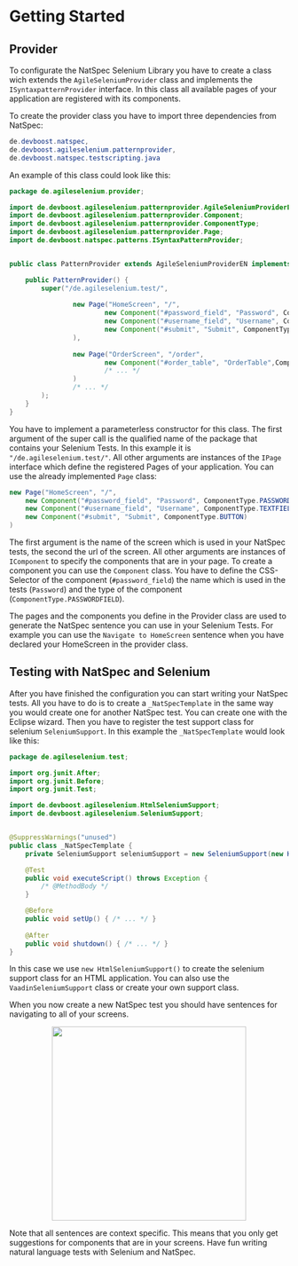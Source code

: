 # Getting Started

## Provider
To configurate the NatSpec Selenium Library you have to create a class wich extends the `AgileSeleniumProvider` class and implements the `ISyntaxpatternProvider` interface. In this class all available pages of your application are registered with its components. 

To create the provider class you have to import three dependencies from NatSpec:
```java
de.devboost.natspec,
de.devboost.agileselenium.patternprovider,
de.devboost.natspec.testscripting.java

```

An example of this class could look like this:
```java
package de.agileselenium.provider;

import de.devboost.agileselenium.patternprovider.AgileSeleniumProviderEN;
import de.devboost.agileselenium.patternprovider.Component;
import de.devboost.agileselenium.patternprovider.ComponentType;
import de.devboost.agileselenium.patternprovider.Page;
import de.devboost.natspec.patterns.ISyntaxPatternProvider;


public class PatternProvider extends AgileSeleniumProviderEN implements ISyntaxPatternProvider {

	public PatternProvider() {
		super("/de.agileselenium.test/", 
				
				new Page("HomeScreen", "/", 
						new Component("#password_field", "Password", ComponentType.PASSWORDFIELD),
						new Component("#username_field", "Username", ComponentType.TEXTFIELD),
						new Component("#submit", "Submit", ComponentType.BUTTON)	
				),
				
				new Page("OrderScreen", "/order", 
						new Component("#order_table", "OrderTable",ComponentType.TABLE)
						/* ... */
				)
				/* ... */
		);
	}
}
```
You have to implement a parameterless constructor for this class. The first argument of the super call is the qualified name of the package that contains your Selenium Tests. In this example it is `"/de.agileselenium.test/"`. All other arguments are instances of the `IPage` interface which define the registered Pages of your application. You can use the already implemented `Page` class:
```java
new Page("HomeScreen", "/", 
  	new Component("#password_field", "Password", ComponentType.PASSWORDFIELD),
  	new Component("#username_field", "Username", ComponentType.TEXTFIELD),
  	new Component("#submit", "Submit", ComponentType.BUTTON)	
)
```
The first argument is the name of the screen which is used in your NatSpec tests, the second the url of the screen. All other arguments are instances of `IComponent` to specify the components that are in your page. To create a component you can use the `Component` class. You have to define the CSS-Selector of the component (`#password_field`) the name which is used in the tests (`Password`) and the type of the component (`ComponentType.PASSWORDFIELD`). 

The pages and the components you define in the Provider class are used to generate the NatSpec sentence you can use in your Selenium Tests. For example you can use the `Navigate to HomeScreen` sentence when you have declared your HomeScreen in the provider class.

## Testing with NatSpec and Selenium
After you have finished the configuration you can start writing your NatSpec tests. All you have to do is to create a `_NatSpecTemplate` in the same way you would create one for another NatSpec test. You can create one with the Eclipse wizard. Then you have to register the test support class for selenium `SeleniumSupport`. In this example the `_NatSpecTemplate` would look like this:

```java 
package de.agileselenium.test;

import org.junit.After;
import org.junit.Before;
import org.junit.Test;

import de.devboost.agileselenium.HtmlSeleniumSupport;
import de.devboost.agileselenium.SeleniumSupport;


@SuppressWarnings("unused")
public class _NatSpecTemplate {
	private SeleniumSupport seleniumSupport = new SeleniumSupport(new HtmlSeleniumSupport());

	@Test
	public void executeScript() throws Exception {
		/* @MethodBody */
	}

	@Before
	public void setUp() { /* ... */ }
	
	@After
	public void shutdown() { /* ... */ }
}
```
In this case we use `new HtmlSeleniumSupport()` to create the selenium support class for an HTML application. You can also use the `VaadinSeleniumSupport` class or create your own support class.

When you now create a new NatSpec test you should have sentences for navigating to all of your screens.
<p align="center"><img src="http://uploads.felix-hanspach.de/natspec_selenium/completion.png" width="350"/></p>

Note that all sentences are context specific. This means that you only get suggestions for components that are in your screens. Have fun writing natural language tests with Selenium and NatSpec.


<!---
dependencies
## Project Setup
3 plugins: provider, configuration, tests

##provider
add
>MANIFEST.MF
Bundle-ClassPath: bin/,
.


##tests
_NatSpecTemplate:
private SeleniumSupport seleniumSupport.
-->
